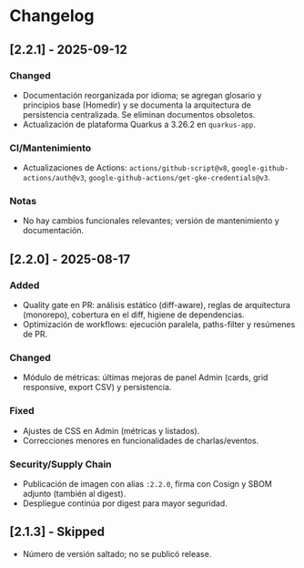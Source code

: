 # Changelog

## [2.2.1] - 2025-09-12
### Changed
- Documentación reorganizada por idioma; se agregan glosario y principios base (Homedir) y se documenta la arquitectura de persistencia centralizada. Se eliminan documentos obsoletos.
- Actualización de plataforma Quarkus a 3.26.2 en `quarkus-app`.

### CI/Mantenimiento
- Actualizaciones de Actions: `actions/github-script@v8`, `google-github-actions/auth@v3`, `google-github-actions/get-gke-credentials@v3`.

### Notas
- No hay cambios funcionales relevantes; versión de mantenimiento y documentación.

## [2.2.0] - 2025-08-17
### Added
- Quality gate en PR: análisis estático (diff-aware), reglas de arquitectura (monorepo), cobertura en el diff, higiene de dependencias.
- Optimización de workflows: ejecución paralela, paths-filter y resúmenes de PR.

### Changed
- Módulo de métricas: últimas mejoras de panel Admin (cards, grid responsive, export CSV) y persistencia.

### Fixed
- Ajustes de CSS en Admin (métricas y listados).
- Correcciones menores en funcionalidades de charlas/eventos.

### Security/Supply Chain
- Publicación de imagen con alias `:2.2.0`, firma con Cosign y SBOM adjunto (también al digest).
- Despliegue continúa por digest para mayor seguridad.

## [2.1.3] - Skipped
- Número de versión saltado; no se publicó release.
